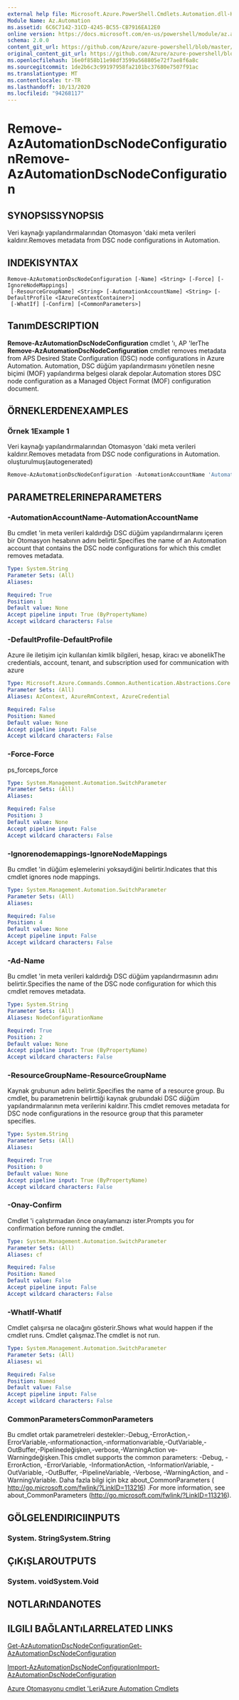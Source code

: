 ```yaml
---
external help file: Microsoft.Azure.PowerShell.Cmdlets.Automation.dll-Help.xml
Module Name: Az.Automation
ms.assetid: 6C6C7142-31CD-4245-BC55-CB7916EA12E0
online version: https://docs.microsoft.com/en-us/powershell/module/az.automation/remove-azautomationdscnodeconfiguration
schema: 2.0.0
content_git_url: https://github.com/Azure/azure-powershell/blob/master/src/Automation/Automation/help/Remove-AzAutomationDscNodeConfiguration.md
original_content_git_url: https://github.com/Azure/azure-powershell/blob/master/src/Automation/Automation/help/Remove-AzAutomationDscNodeConfiguration.md
ms.openlocfilehash: 16e0f858b11e98df3599a568805e72f7ae8f6a8c
ms.sourcegitcommit: 1de2b6c3c99197958fa2101bc37680e7507f91ac
ms.translationtype: MT
ms.contentlocale: tr-TR
ms.lasthandoff: 10/13/2020
ms.locfileid: "94268117"
---
```

# <span data-ttu-id="4e219-101">Remove-AzAutomationDscNodeConfiguration</span><span class="sxs-lookup"><span data-stu-id="4e219-101">Remove-AzAutomationDscNodeConfiguration</span></span>

## <span data-ttu-id="4e219-102">SYNOPSIS</span><span class="sxs-lookup"><span data-stu-id="4e219-102">SYNOPSIS</span></span>
<span data-ttu-id="4e219-103">Veri kaynağı yapılandırmalarından Otomasyon 'daki meta verileri kaldırır.</span><span class="sxs-lookup"><span data-stu-id="4e219-103">Removes metadata from DSC node configurations in Automation.</span></span>

## <span data-ttu-id="4e219-104">INDEKI</span><span class="sxs-lookup"><span data-stu-id="4e219-104">SYNTAX</span></span>

```
Remove-AzAutomationDscNodeConfiguration [-Name] <String> [-Force] [-IgnoreNodeMappings]
 [-ResourceGroupName] <String> [-AutomationAccountName] <String> [-DefaultProfile <IAzureContextContainer>]
 [-WhatIf] [-Confirm] [<CommonParameters>]
```

## <span data-ttu-id="4e219-105">Tanım</span><span class="sxs-lookup"><span data-stu-id="4e219-105">DESCRIPTION</span></span>
<span data-ttu-id="4e219-106">**Remove-AzAutomationDscNodeConfiguration** cmdlet 'ı, AP 'ler</span><span class="sxs-lookup"><span data-stu-id="4e219-106">The **Remove-AzAutomationDscNodeConfiguration** cmdlet removes metadata from APS Desired State Configuration (DSC) node configurations in Azure Automation.</span></span>
<span data-ttu-id="4e219-107">Automation, DSC düğüm yapılandırmasını yönetilen nesne biçimi (MOF) yapılandırma belgesi olarak depolar.</span><span class="sxs-lookup"><span data-stu-id="4e219-107">Automation stores DSC node configuration as a Managed Object Format (MOF) configuration document.</span></span>

## <span data-ttu-id="4e219-108">ÖRNEKLERDEN</span><span class="sxs-lookup"><span data-stu-id="4e219-108">EXAMPLES</span></span>

### <span data-ttu-id="4e219-109">Örnek 1</span><span class="sxs-lookup"><span data-stu-id="4e219-109">Example 1</span></span>

<span data-ttu-id="4e219-110">Veri kaynağı yapılandırmalarından Otomasyon 'daki meta verileri kaldırır.</span><span class="sxs-lookup"><span data-stu-id="4e219-110">Removes metadata from DSC node configurations in Automation.</span></span> <span data-ttu-id="4e219-111">oluşturulmuş</span><span class="sxs-lookup"><span data-stu-id="4e219-111">(autogenerated)</span></span>

<!-- Aladdin Generated Example -->
```powershell
Remove-AzAutomationDscNodeConfiguration -AutomationAccountName 'AutomationAccount01' -IgnoreNodeMappings -Name 'Configuration01' -ResourceGroupName myresourcegroup
```

## <span data-ttu-id="4e219-112">PARAMETRELERINE</span><span class="sxs-lookup"><span data-stu-id="4e219-112">PARAMETERS</span></span>

### <span data-ttu-id="4e219-113">-AutomationAccountName</span><span class="sxs-lookup"><span data-stu-id="4e219-113">-AutomationAccountName</span></span>
<span data-ttu-id="4e219-114">Bu cmdlet 'in meta verileri kaldırdığı DSC düğüm yapılandırmalarını içeren bir Otomasyon hesabının adını belirtir.</span><span class="sxs-lookup"><span data-stu-id="4e219-114">Specifies the name of an Automation account that contains the DSC node configurations for which this cmdlet removes metadata.</span></span>

```yaml
Type: System.String
Parameter Sets: (All)
Aliases:

Required: True
Position: 1
Default value: None
Accept pipeline input: True (ByPropertyName)
Accept wildcard characters: False
```

### <span data-ttu-id="4e219-115">-DefaultProfile</span><span class="sxs-lookup"><span data-stu-id="4e219-115">-DefaultProfile</span></span>
<span data-ttu-id="4e219-116">Azure ile iletişim için kullanılan kimlik bilgileri, hesap, kiracı ve abonelik</span><span class="sxs-lookup"><span data-stu-id="4e219-116">The credentials, account, tenant, and subscription used for communication with azure</span></span>

```yaml
Type: Microsoft.Azure.Commands.Common.Authentication.Abstractions.Core.IAzureContextContainer
Parameter Sets: (All)
Aliases: AzContext, AzureRmContext, AzureCredential

Required: False
Position: Named
Default value: None
Accept pipeline input: False
Accept wildcard characters: False
```

### <span data-ttu-id="4e219-117">-Force</span><span class="sxs-lookup"><span data-stu-id="4e219-117">-Force</span></span>
<span data-ttu-id="4e219-118">ps_force</span><span class="sxs-lookup"><span data-stu-id="4e219-118">ps_force</span></span>

```yaml
Type: System.Management.Automation.SwitchParameter
Parameter Sets: (All)
Aliases:

Required: False
Position: 3
Default value: None
Accept pipeline input: False
Accept wildcard characters: False
```

### <span data-ttu-id="4e219-119">-Ignorenodemappings</span><span class="sxs-lookup"><span data-stu-id="4e219-119">-IgnoreNodeMappings</span></span>
<span data-ttu-id="4e219-120">Bu cmdlet 'in düğüm eşlemelerini yoksaydiğini belirtir.</span><span class="sxs-lookup"><span data-stu-id="4e219-120">Indicates that this cmdlet ignores node mappings.</span></span>

```yaml
Type: System.Management.Automation.SwitchParameter
Parameter Sets: (All)
Aliases:

Required: False
Position: 4
Default value: None
Accept pipeline input: False
Accept wildcard characters: False
```

### <span data-ttu-id="4e219-121">-Ad</span><span class="sxs-lookup"><span data-stu-id="4e219-121">-Name</span></span>
<span data-ttu-id="4e219-122">Bu cmdlet 'in meta verileri kaldırdığı DSC düğüm yapılandırmasının adını belirtir.</span><span class="sxs-lookup"><span data-stu-id="4e219-122">Specifies the name of the DSC node configuration for which this cmdlet removes metadata.</span></span>

```yaml
Type: System.String
Parameter Sets: (All)
Aliases: NodeConfigurationName

Required: True
Position: 2
Default value: None
Accept pipeline input: True (ByPropertyName)
Accept wildcard characters: False
```

### <span data-ttu-id="4e219-123">-ResourceGroupName</span><span class="sxs-lookup"><span data-stu-id="4e219-123">-ResourceGroupName</span></span>
<span data-ttu-id="4e219-124">Kaynak grubunun adını belirtir.</span><span class="sxs-lookup"><span data-stu-id="4e219-124">Specifies the name of a resource group.</span></span>
<span data-ttu-id="4e219-125">Bu cmdlet, bu parametrenin belirttiği kaynak grubundaki DSC düğüm yapılandırmalarının meta verilerini kaldırır.</span><span class="sxs-lookup"><span data-stu-id="4e219-125">This cmdlet removes metadata for DSC node configurations in the resource group that this parameter specifies.</span></span>

```yaml
Type: System.String
Parameter Sets: (All)
Aliases:

Required: True
Position: 0
Default value: None
Accept pipeline input: True (ByPropertyName)
Accept wildcard characters: False
```

### <span data-ttu-id="4e219-126">-Onay</span><span class="sxs-lookup"><span data-stu-id="4e219-126">-Confirm</span></span>
<span data-ttu-id="4e219-127">Cmdlet 'i çalıştırmadan önce onaylamanızı ister.</span><span class="sxs-lookup"><span data-stu-id="4e219-127">Prompts you for confirmation before running the cmdlet.</span></span>

```yaml
Type: System.Management.Automation.SwitchParameter
Parameter Sets: (All)
Aliases: cf

Required: False
Position: Named
Default value: False
Accept pipeline input: False
Accept wildcard characters: False
```

### <span data-ttu-id="4e219-128">-WhatIf</span><span class="sxs-lookup"><span data-stu-id="4e219-128">-WhatIf</span></span>
<span data-ttu-id="4e219-129">Cmdlet çalışırsa ne olacağını gösterir.</span><span class="sxs-lookup"><span data-stu-id="4e219-129">Shows what would happen if the cmdlet runs.</span></span>
<span data-ttu-id="4e219-130">Cmdlet çalışmaz.</span><span class="sxs-lookup"><span data-stu-id="4e219-130">The cmdlet is not run.</span></span>

```yaml
Type: System.Management.Automation.SwitchParameter
Parameter Sets: (All)
Aliases: wi

Required: False
Position: Named
Default value: False
Accept pipeline input: False
Accept wildcard characters: False
```

### <span data-ttu-id="4e219-131">CommonParameters</span><span class="sxs-lookup"><span data-stu-id="4e219-131">CommonParameters</span></span>
<span data-ttu-id="4e219-132">Bu cmdlet ortak parametreleri destekler:-Debug,-ErrorAction,-ErrorVariable,-ınformationaction,-ınformationvariable,-OutVariable,-OutBuffer,-Pipelinedeğişken,-verbose,-WarningAction ve-Warningdeğişken.</span><span class="sxs-lookup"><span data-stu-id="4e219-132">This cmdlet supports the common parameters: -Debug, -ErrorAction, -ErrorVariable, -InformationAction, -InformationVariable, -OutVariable, -OutBuffer, -PipelineVariable, -Verbose, -WarningAction, and -WarningVariable.</span></span> <span data-ttu-id="4e219-133">Daha fazla bilgi için bkz about_CommonParameters ( http://go.microsoft.com/fwlink/?LinkID=113216) .</span><span class="sxs-lookup"><span data-stu-id="4e219-133">For more information, see about_CommonParameters (http://go.microsoft.com/fwlink/?LinkID=113216).</span></span>

## <span data-ttu-id="4e219-134">GÖLGELENDIRICI</span><span class="sxs-lookup"><span data-stu-id="4e219-134">INPUTS</span></span>

### <span data-ttu-id="4e219-135">System. String</span><span class="sxs-lookup"><span data-stu-id="4e219-135">System.String</span></span>

## <span data-ttu-id="4e219-136">ÇıKıŞLAR</span><span class="sxs-lookup"><span data-stu-id="4e219-136">OUTPUTS</span></span>

### <span data-ttu-id="4e219-137">System. void</span><span class="sxs-lookup"><span data-stu-id="4e219-137">System.Void</span></span>

## <span data-ttu-id="4e219-138">NOTLARıNDA</span><span class="sxs-lookup"><span data-stu-id="4e219-138">NOTES</span></span>

## <span data-ttu-id="4e219-139">ILGILI BAĞLANTıLAR</span><span class="sxs-lookup"><span data-stu-id="4e219-139">RELATED LINKS</span></span>

[<span data-ttu-id="4e219-140">Get-AzAutomationDscNodeConfiguration</span><span class="sxs-lookup"><span data-stu-id="4e219-140">Get-AzAutomationDscNodeConfiguration</span></span>](./Get-AzAutomationDscNodeConfiguration.md)

[<span data-ttu-id="4e219-141">Import-AzAutomationDscNodeConfiguration</span><span class="sxs-lookup"><span data-stu-id="4e219-141">Import-AzAutomationDscNodeConfiguration</span></span>](./Import-AzAutomationDscNodeConfiguration.md)

[<span data-ttu-id="4e219-142">Azure Otomasyonu cmdlet 'Leri</span><span class="sxs-lookup"><span data-stu-id="4e219-142">Azure Automation Cmdlets</span></span>](/powershell/module/Az.Automation/)

